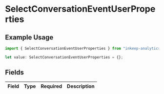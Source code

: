 # SelectConversationEventUserProperties

## Example Usage

```typescript
import { SelectConversationEventUserProperties } from "inkeep-analytics-typescript/models/components";

let value: SelectConversationEventUserProperties = {};
```

## Fields

| Field       | Type        | Required    | Description |
| ----------- | ----------- | ----------- | ----------- |